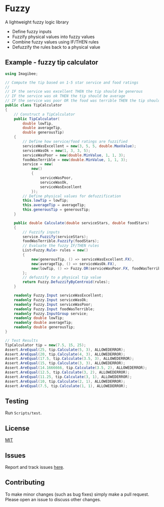 # Fuzzy
A lightweight fuzzy logic library

- Define fuzzy inputs
- Fuzzify physical values into fuzzy values
- Combine fuzzy values using IF/THEN rules
- Defuzzify the rules back to a physical value

## Example - fuzzy tip calculator
```csharp
using Imagibee;

// Compute the tip based on 1-5 star service and food ratings
//
// IF the service was excellent THEN the tip should be generous
// IF the service was ok THEN the tip should be average
// IF the service was poor OR the food was terrible THEN the tip should be low
public class TipCalculator
{
    // Construct a TipCalculator
    public TipCalculator(
        double lowTip,
        double averageTip,
        double generousTip)
    {
        // Define how service/food ratings are fuzzified
        serviceWasExcellent = new(3, 5, 5, double.MaxValue);
        serviceWasOk = new(1, 3, 3, 5);
        serviceWasPoor = new(double.MinValue, 1, 1, 3);
        foodWasTerrible = new(double.MinValue, 1, 1, 3);
        service = new(
            new()
            {
                serviceWasPoor,
                serviceWasOk,
                serviceWasExcellent
            });
        // Define physical values for defuzzification
        this.lowTip = lowTip;
        this.averageTip = averageTip;
        this.generousTip = generousTip;
    }

    public double Calculate(double serviceStars, double foodStars)
    {
        // Fuzzify inputs
        service.Fuzzify(serviceStars);
        foodWasTerrible.Fuzzify(foodStars);
        // Evaluate the fuzzy IF/THEN rules
        List<Fuzzy.Rule> rules = new()
        {
            new(generousTip, () => serviceWasExcellent.FX),
            new(averageTip, () => serviceWasOk.FX),
            new(lowTip, () => Fuzzy.OR(serviceWasPoor.FX, foodWasTerrible.FX)),
        };
        // defuzzify to a physical tip value
        return Fuzzy.DefuzzifyByCentroid(rules);
    }

    readonly Fuzzy.Input serviceWasExcellent;
    readonly Fuzzy.Input serviceWasOk;
    readonly Fuzzy.Input serviceWasPoor;
    readonly Fuzzy.Input foodWasTerrible;
    readonly Fuzzy.InputGroup service;
    readonly double lowTip;
    readonly double averageTip;
    readonly double generousTip;
}

// Test Results
TipCalculator tip = new(7.5, 15, 25);
Assert.AreEqual(25, tip.Calculate(5, 3), ALLOWEDERROR);
Assert.AreEqual(20, tip.Calculate(4, 3), ALLOWEDERROR);
Assert.AreEqual(17.5, tip.Calculate(3.5, 3), ALLOWEDERROR);
Assert.AreEqual(15, tip.Calculate(3, 3), ALLOWEDERROR);
Assert.AreEqual(14.1666666, tip.Calculate(3.5, 2), ALLOWEDERROR);
Assert.AreEqual(12.5, tip.Calculate(3, 2), ALLOWEDERROR);
Assert.AreEqual(11.25, tip.Calculate(3, 1), ALLOWEDERROR);
Assert.AreEqual(10, tip.Calculate(2, 1), ALLOWEDERROR);
Assert.AreEqual(7.5, tip.Calculate(1, 1), ALLOWEDERROR);

```
## Testing
Run `Scripts/test`.

## License
[MIT](https://raw.githubusercontent.com/imagibee/Fuzzy/refs/heads/main/LICENSE)

## Issues
Report and track issues [here](https://github.com/imagibee/Fuzzy/issues).

## Contributing
To make minor changes (such as bug fixes) simply make a pull request.  Please open an issue to discuss other changes.
